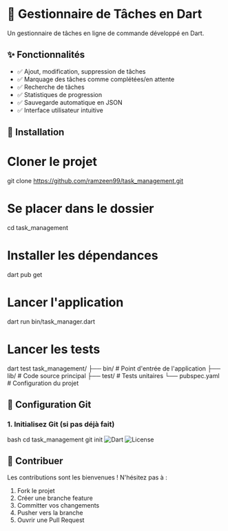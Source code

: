 # 🎯 Gestionnaire de Tâches en Dart

Un gestionnaire de tâches en ligne de commande développé en Dart.

## ✨ Fonctionnalités

- ✅ Ajout, modification, suppression de tâches
- ✅ Marquage des tâches comme complétées/en attente
- ✅ Recherche de tâches
- ✅ Statistiques de progression
- ✅ Sauvegarde automatique en JSON
- ✅ Interface utilisateur intuitive

## 🚀 Installation

# Cloner le projet
git clone https://github.com/ramzeen99/task_management.git

# Se placer dans le dossier
cd task_management

# Installer les dépendances
dart pub get
# Lancer l'application
dart run bin/task_manager.dart
# Lancer les tests
dart test
task_management/
├── bin/           # Point d'entrée de l'application
├── lib/           # Code source principal
├── test/          # Tests unitaires
└── pubspec.yaml   # Configuration du projet

## 🔧 **Configuration Git**

### 1. **Initialisez Git** (si pas déjà fait)
bash
cd task_management
git init
![Dart](https://img.shields.io/badge/Dart-0175C2?style=for-the-badge&logo=dart&logoColor=white)
![License](https://img.shields.io/badge/License-MIT-blue.svg)
## 🤝 Contribuer

Les contributions sont les bienvenues ! N'hésitez pas à :
1. Fork le projet
2. Créer une branche feature
3. Committer vos changements
4. Pusher vers la branche
5. Ouvrir une Pull Request